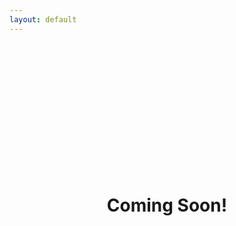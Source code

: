```yaml
---
layout: default
---
```


<style type="text/css" media="screen">
.parent {
  height: 500px;
  width: 100%;
  display: grid;
  justify-content: center;
  align-content: center;
}

.child {}

</style>



<div class="parent text-red-500">
  <div>
    <h1>Coming Soon!</h1>
  </div>
</div>
